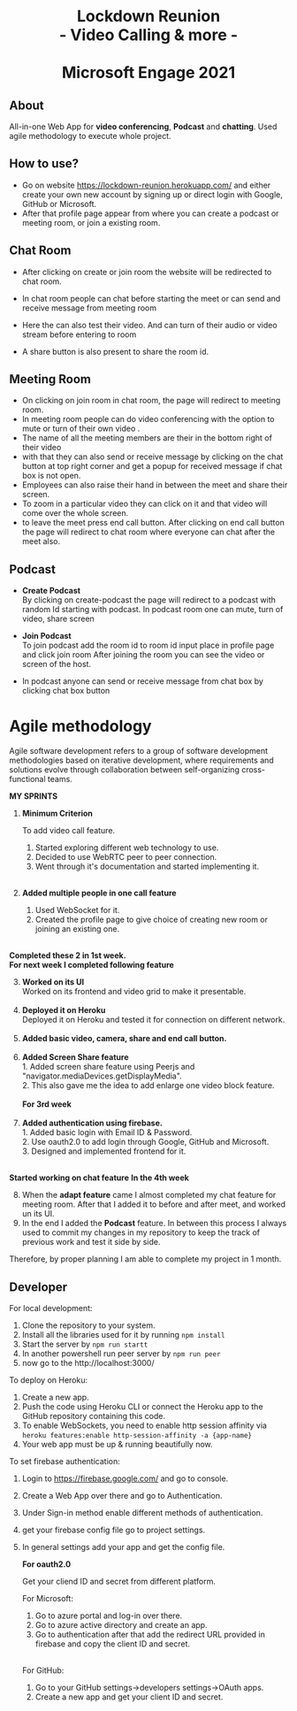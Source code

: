 <center> 

# **Lockdown Reunion** <br>  - Video Calling & more - <br><br> Microsoft Engage 2021

</center>




## About

All-in-one Web App for **video conferencing**, **Podcast** and **chatting**.
Used agile methodology to execute whole project. 


## How to use?

 - Go on website https://lockdown-reunion.herokuapp.com/ and either create your own new account by signing up or direct login with Google, GitHub or Microsoft.
 - After that profile page appear from where you can create a podcast or meeting room, or join a existing room. 

## Chat Room

 - After clicking on create or join room the website will be redirected
   to chat room.
   
 - In chat room people can chat before starting the meet or can send and receive message from meeting room
 - Here the can also test their video. And can turn of their audio or video stream before entering to room
 - A share button is also present to share the room id.

   

## Meeting Room

 - On clicking on join room in chat room, the page will redirect to meeting room.
 - In meeting room people can do video conferencing with the option to mute or turn of their own video .
 - The name of all the meeting members are their in the bottom right of their video
 - with that they can also send or receive message by clicking on the chat button at top right corner and get a popup for received message if chat box is not open.
 - Employees can also raise their hand in between the meet and share their screen.
 - To zoom in a particular video they can click on it   and that video will come over the whole screen.
 - to leave the meet press end call button.
 After clicking on end call button the page will redirect to chat room where everyone can chat after the meet also.

## Podcast

 - **Create Podcast**<br>
 By clicking on create-podcast the page will redirect to a podcast with random Id starting with podcast.
 In podcast room one can mute, turn of video, share screen



 
 - **Join Podcast**<br>
  To join podcast add the room id to room id input place in profile page and click join room
	 After joining the room you can see the video or screen of the host.

 - In podcast anyone can send or receive message from chat box by clicking chat box button
	



# Agile methodology
Agile software development refers to a group of software development methodologies based on iterative development, where requirements and solutions evolve through collaboration between self-organizing cross-functional teams.


**MY SPRINTS**

  
 1. **Minimum Criterion**
		 
    To add video call feature.
	1. Started exploring different web technology to use.
	2. Decided to use WebRTC  peer to peer connection.
	3. Went through it's documentation and started implementing it.<br><br>
	

 2.  **Added multiple people in one call feature**
       1. Used WebSocket for it.
       2. Created the profile page to give choice of creating new room or joining an existing one.<br><br>


		
		
**Completed these 2 in 1st week.**<br>
	**For next week I completed following feature**


3. **Worked on its UI**<br>
		Worked on its frontend and video grid to make it presentable. <br><br>
4. **Deployed it on Heroku**<br>
		Deployed it on Heroku and tested it for connection on different network.<br><br>
5. **Added basic video, camera, share and end call button.**<br><br>
6. **Added Screen Share feature**  <br>
		1. Added screen share feature using Peerjs and "navigator.mediaDevices.getDisplayMedia".<br>
		2. This also gave me the idea to add enlarge one video block feature.<br><br>
		**For 3rd week**<br><br>
7. **Added authentication using firebase.** <br>
		1. Added basic login with Email ID & Password.<br>
		2. Use oauth2.0 to add login through Google, GitHub and Microsoft.<br>
		3. Designed and implemented frontend for it.<br><br>
	

**Started working on chat feature**
**In the 4th week**

8.  When the **adapt feature** came I almost completed my chat feature for meeting room. After that I added it to before and after meet, and worked un its UI.
9. In the end I added the **Podcast** feature. 
In between this process I always used to commit my changes in my repository to keep the track of previous work and test it side by side.

Therefore, by proper planning I am able to complete my project in 1 month.

## Developer

For local development:

 1. Clone the repository to your system.
 2. Install all the libraries used for it by running `npm install`
 3. Start the server by `npm run startt`
 4. In another powershell run peer server by  `npm run peer`
 5. now go to the http://localhost:3000/


To deploy on Heroku: 
 

 1. Create a new app.
 2. Push the code using Heroku CLI or connect the Heroku app to the GitHub repository containing this code.
 3. To enable WebSockets, you need to enable http session affinity via  `heroku features:enable http-session-affinity -a {app-name}`
 4. Your web app must be up & running beautifully now.

 
To set firebase authentication:

1.  Login to https://firebase.google.com/ and go to console.
2. Create a Web App over there and go to Authentication.
3. Under Sign-in method enable different methods of authentication.
4. get your firebase config file go to project settings.
5. In general settings add your app and get the config file. 

	**For oauth2.0**

 	Get your cliend ID and secret from different platform.
 
 	For Microsoft:
 

 	1. Go to azure portal and log-in over there.
 	2. Go to azure active directory and create an app.
 	3. Go to authentication after that add the redirect URL provided in firebase and copy the client ID and secret.
	 
	 <br>

	For GitHub:

 	1. Go to your GitHub settings->developers settings->OAuth apps.
	2. Create a new app and get your client ID and secret.

	
 
 

		

		



		 
 

 



 
 
 
 


		

		



		 
 

 



 
